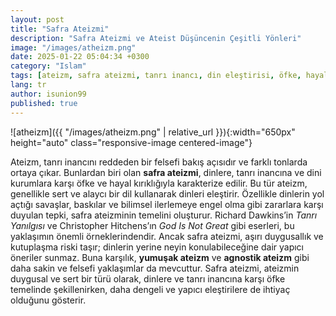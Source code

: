 ```yaml
---
layout: post
title: "Safra Ateizmi"
description: "Safra Ateizmi ve Ateist Düşüncenin Çeşitli Yönleri"
image: "/images/atheizm.png"
date: 2025-01-22 05:04:34 +0300
category: "Islam"
tags: [ateizm, safra ateizmi, tanrı inancı, din eleştirisi, öfke, hayal kırıklığı, alaycı dil, Richard Dawkins, Christopher Hitchens, Tanrı Yanılgısı, God Is Not Great, dini kurumlar, bilimsel ilerleme, baskı, savaşlar, duygusal tepki, yumuşak ateizm, agnostik ateizm, felsefi yaklaşım, kutuplaşma, yapıcı eleştiri, din karşıtlığı, objektiflik, dinlerin zararları, ateizm türleri, dini inançlar, ateistler, dindarlar, felsefe, eleştirel düşünce] 
lang: tr
author: isunion99
published: true
---
```


 

![atheizm]({{ "/images/atheizm.png" | relative_url }}){:width="650px" height="auto" class="responsive-image centered-image"}

Ateizm, tanrı inancını reddeden bir felsefi bakış açısıdır ve farklı tonlarda ortaya çıkar. Bunlardan biri olan **safra ateizmi**, dinlere, tanrı inancına ve dini kurumlara karşı öfke ve hayal kırıklığıyla karakterize edilir. Bu tür ateizm, genellikle sert ve alaycı bir dil kullanarak dinleri eleştirir. Özellikle dinlerin yol açtığı savaşlar, baskılar ve bilimsel ilerlemeye engel olma gibi zararlara karşı duyulan tepki, safra ateizminin temelini oluşturur. Richard Dawkins’in *Tanrı Yanılgısı* ve Christopher Hitchens’ın *God Is Not Great* gibi eserleri, bu yaklaşımın önemli örneklerindendir. Ancak safra ateizmi, aşırı duygusallık ve kutuplaşma riski taşır; dinlerin yerine neyin konulabileceğine dair yapıcı öneriler sunmaz. Buna karşılık, **yumuşak ateizm** ve **agnostik ateizm** gibi daha sakin ve felsefi yaklaşımlar da mevcuttur. Safra ateizmi, ateizmin duygusal ve sert bir türü olarak, dinlere ve tanrı inancına karşı öfke temelinde şekillenirken, daha dengeli ve yapıcı eleştirilere de ihtiyaç olduğunu gösterir.